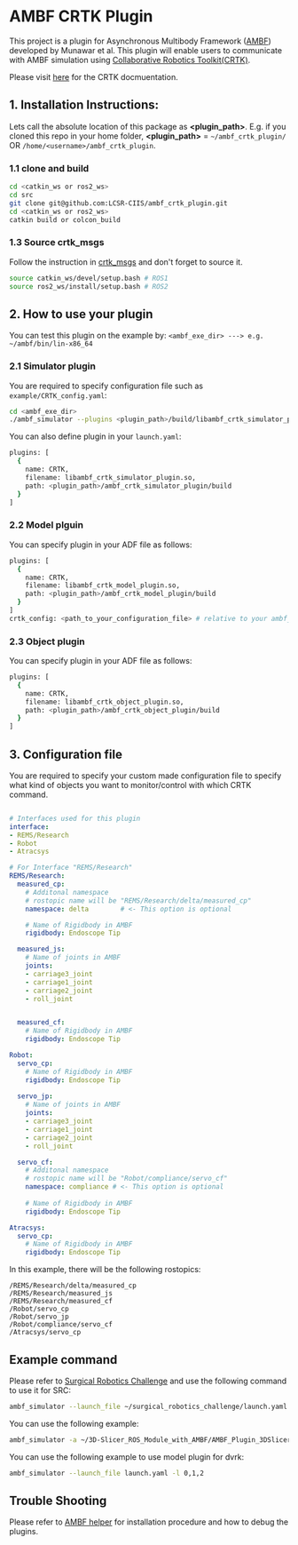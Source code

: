 # AMBF CRTK Plugin
This project is a plugin for Asynchronous Multibody Framework ([AMBF](https://github.com/WPI-AIM/ambf)) developed by Munawar et al. 
This plugin will enable users to communicate with AMBF simulation using [Collaborative Robotics Toolkit(CRTK)](https://github.com/collaborative-robotics).

Please visit [here](https://github.com/collaborative-robotics/documentation) for the CRTK docmuentation.


## 1. Installation Instructions:
Lets call the absolute location of this package as **<plugin_path>**. E.g. if you cloned this repo in your home folder, **<plugin_path>** = `~/ambf_crtk_plugin/` OR `/home/<username>/ambf_crtk_plugin`.

### 1.1 clone and build 
```bash
cd <catkin_ws or ros2_ws>
cd src
git clone git@github.com:LCSR-CIIS/ambf_crtk_plugin.git
cd <catkin_ws or ros2_ws>
catkin build or colcon_build
```

### 1.3 Source crtk_msgs
Follow the instruction in [crtk_msgs](https://github.com/collaborative-robotics/crtk_msgs) and don't forget to source it.
```bash
source catkin_ws/devel/setup.bash # ROS1
source ros2_ws/install/setup.bash # ROS2
```

## 2. How to use your plugin
You can test this plugin on the example by:
`<ambf_exe_dir> ---> e.g. ~/ambf/bin/lin-x86_64`

### 2.1 Simulator plugin
You are required to specify configuration file such as `example/CRTK_config.yaml`:
```bash
cd <ambf_exe_dir>
./ambf_simulator --plugins <plugin_path>/build/libambf_crtk_simulator_plugin.so --conf <plugin_path>/example/CRTK_config.yaml
```
You can also define plugin in your `launch.yaml`: 

```bash
plugins: [
  {
    name: CRTK,
    filename: libambf_crtk_simulator_plugin.so,
    path: <plugin_path>/ambf_crtk_simulator_plugin/build
  }
]
```

### 2.2 Model plguin
You can specify plugin in your ADF file as follows:
```bash
plugins: [
  {
    name: CRTK,
    filename: libambf_crtk_model_plugin.so,
    path: <plugin_path>/ambf_crtk_model_plugin/build
  }
]
crtk_config: <path_to_your_configuration_file> # relative to your ambf_crtk_model_plugin/src/model_plugin
```

### 2.3 Object plugin
You can specify plugin in your ADF file as follows:
```bash
plugins: [
  {
    name: CRTK,
    filename: libambf_crtk_object_plugin.so,
    path: <plugin_path>/ambf_crtk_object_plugin/build
  }
]
```

## 3. Configuration file
You are required to specify your custom made configuration file to specify what kind of objects you want to monitor/control with which CRTK command.
```CRTK_config.yaml

# Interfaces used for this plugin
interface:
- REMS/Research
- Robot
- Atracsys

# For Interface "REMS/Research"
REMS/Research:
  measured_cp:
    # Additonal namespace
    # rostopic name will be "REMS/Research/delta/measured_cp" 
    namespace: delta        # <- This option is optional

    # Name of Rigidbody in AMBF 
    rigidbody: Endoscope Tip

  measured_js:
    # Name of joints in AMBF
    joints:
    - carriage3_joint
    - carriage1_joint
    - carriage2_joint
    - roll_joint


  measured_cf:
    # Name of Rigidbody in AMBF 
    rigidbody: Endoscope Tip

Robot:
  servo_cp:
    # Name of Rigidbody in AMBF 
    rigidbody: Endoscope Tip
  
  servo_jp:
    # Name of joints in AMBF 
    joints:
    - carriage3_joint
    - carriage1_joint
    - carriage2_joint
    - roll_joint

  servo_cf:
    # Additonal namespace
    # rostopic name will be "Robot/compliance/servo_cf" 
    namespace: compliance # <- This option is optional
    
    # Name of Rigidbody in AMBF 
    rigidbody: Endoscope Tip

Atracsys:
  servo_cp:
    # Name of Rigidbody in AMBF 
    rigidbody: Endoscope Tip
```

In this example, there will be the following rostopics:
```
/REMS/Research/delta/measured_cp
/REMS/Research/measured_js
/REMS/Research/measured_cf
/Robot/servo_cp
/Robot/servo_jp
/Robot/compliance/servo_cf
/Atracsys/servo_cp
```

## Example command 
Please refer to [Surgical Robotics Challenge](https://github.com/surgical-robotics-ai/surgical_robotics_challenge) and use the following command to use it for SRC:

```bash
ambf_simulator --launch_file ~/surgical_robotics_challenge/launch.yaml -l 0,1,2,3,4,5 --plugins ./build/libambf_crtk_simulator_plugin.so --conf example/SRC_config.yaml 
```

You can use the following example:
```bash
ambf_simulator -a ~/3D-Slicer_ROS_Module_with_AMBF/AMBF_Plugin_3DSlicer/ADF/galen.yaml --plugins ./build/libambf_crtk_simulator_plugin.so --conf example/CRTK_config.yaml 
```

You can use the following example to use model plugin for dvrk:
```bash
ambf_simulator --launch_file launch.yaml -l 0,1,2
```

## Trouble Shooting
Please refer to [AMBF helper](https://github.com/LCSR-CIIS/AMBF_helper) for installation procedure and how to debug the plugins.